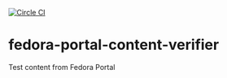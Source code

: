 [![Circle CI](https://circleci.com/gh/TomasTomecek/fedora-portal-content-verifier.svg?style=svg)](https://circleci.com/gh/TomasTomecek/fedora-portal-content-verifier)

# fedora-portal-content-verifier
Test content from Fedora Portal

